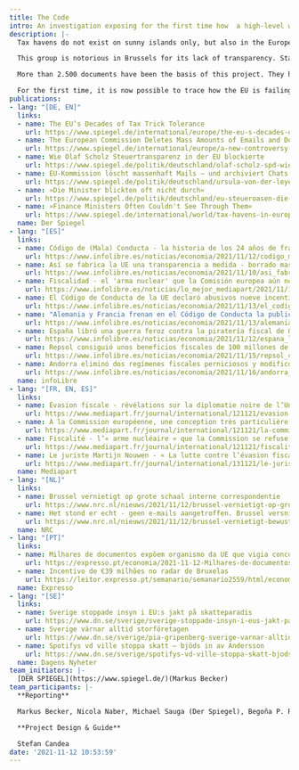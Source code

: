 ```yaml
---
title: The Code
intro: An investigation exposing for the first time how  a high-level working group of EU member states has failed to tackle harmful tax practices in Europe.
description: |-
  Tax havens do not exist on sunny islands only, but also in the European Union. Some EU countries lure corporations with minimum-taxes and make other countries miss out on billions of Euros in tax revenues every year. For almost a quarter of a century, the EU has had a set of rules designed to prevent just that - and a body that should monitor compliance, the so-called [Code of Conduct Group](https://www.consilium.europa.eu/en/council-eu/preparatory-bodies/code-conduct-group/)(CoCG).

  This group is notorious in Brussels for its lack of transparency. Stamping working documents as top secret, and not recording member states’ negotiating positions are just a few tricks employed by the member states in the Code of Conduct Group. This level of secrecy is needed to cover up the lack of efficiency and usefulness of the CoCG as well as the active sabotage by member states of CoCG’s resolutions on corporate taxation.

  More than 2.500 documents have been the basis of this project. They have been shared with EIC by [Martijn Nouwen](https://www.universiteitleiden.nl/en/staffmembers/martijn-nouwen) who obtained the documents using FOIA requests during his PhD research, after several years of fighting with the EU bureaucracy.  

  For the first time, it is now possible to trace how the EU is failing in its fight against tax competition - to the detriment of many millions of taxpayers. EIC.network will make all these documents available in the days after the publication.
publications:
- lang: "[DE, EN]"
  links:
  - name: The EU’s Decades of Tax Trick Tolerance
    url: https://www.spiegel.de/international/europe/the-eu-s-decades-of-tax-trick-tolerance-a-dcfe7b16-04c8-430a-aa9e-53850405ce78
  - name: The European Commission Deletes Mass Amounts of Emails and Doesn't Archive Chats
    url: https://www.spiegel.de/international/europe/a-new-controversy-erupts-around-ursula-von-der-leyen-s-text-messages-a-6510951f-e8dc-4468-a0af-2ecd60e77ed9
  - name: Wie Olaf Scholz Steuertransparenz in der EU blockierte
    url: https://www.spiegel.de/politik/deutschland/olaf-scholz-spd-wie-der-designierte-bundeskanzler-steuertransparenz-in-der-eu-blockierte-a-a6ff926c-806b-463c-9ffc-965dff1b4b44
  - name: EU-Kommission löscht massenhaft Mails – und archiviert Chats erst gar nicht
    url: https://www.spiegel.de/politik/deutschland/ursula-von-der-leyen-droht-aerger-eu-kommission-loescht-massenhaft-mails-und-archiviert-chats-erst-gar-nicht-a-f3ad30fc-4ea4-43d7-a2d0-7767126d8a1d
  - name: »Die Minister blickten oft nicht durch«
    url: https://www.spiegel.de/politik/deutschland/eu-steueroasen-die-minister-blickten-oft-nicht-durch-sagt-martijn-nouwen-a-4bb825b1-38ba-4b2d-bdde-5fea3fddc22c?sara_ecid=soci_upd_KsBF0AFjflf0DZCxpPYDCQgO1dEMph
  - name: »Finance Ministers Often Couldn't See Through Them«
    url: https://www.spiegel.de/international/world/tax-havens-in-europa-finance-ministers-often-couldn-t-see-through-them-a-d06f7761-eb3a-4a65-94a5-900912f47dc9
  name: Der Spiegel
- lang: "[ES]"
  links:
  - name: Código de (Mala) Conducta - la historia de los 24 años de fracaso europeo en política fiscal
    url: https://www.infolibre.es/noticias/economia/2021/11/12/codigo_mala_conducta_historia_los_anos_fracaso_europeo_politica_fiscal_126518_1011.html
  - name: Así se fabrica la UE una transparencia a medida - borrado masivo de documentos y archivos ocultos en carpetas personales
    url: https://www.infolibre.es/noticias/economia/2021/11/10/asi_fabrica_comision_europea_una_transparencia_medida_borrado_masivo_documentos_archivos_ocultos_carpetas_personales_126565_1011.html
  - name: Fiscalidad - el 'arma nuclear' que la Comisión europea aún no quiere utilizar
    url: https://www.infolibre.es/noticias/lo_mejor_mediapart/2021/11/12/fiscalidad_arma_nuclear_que_comision_no_quiere_recurrir_126627_1044.html
  - name: El Código de Conducta de la UE declaró abusivos nueve incentivos fiscales españoles
    url: https://www.infolibre.es/noticias/economia/2021/11/13/el_codigo_conducta_declaro_abusivos_nueve_incentivos_fiscales_espanoles_los_que_seis_fueron_creados_por_las_haciendas_vascas_navarra_126632_1011.html?
  - name: "Alemania y Francia frenan en el Código de Conducta la publicación de los pactos fiscales de Gobiernos y multinacionales"
    url: https://www.infolibre.es/noticias/economia/2021/11/13/alemania_francia_estan_frenando_codigo_conducta_publicacion_los_acuerdos_fiscales_los_gobiernos_con_las_multinacionales_126674_1011.html
  - name: España libró una guerra feroz contra la piratería fiscal de Gibraltar en el órgano más opaco de la UE
    url: https://www.infolibre.es/noticias/economia/2021/11/12/espana_libro_una_guerra_feroz_contra_pirateria_fiscal_gibraltar_organo_mas_opaco_ue_126570_1011.html
  - name: Repsol consiguió unos beneficios fiscales de 100 millones de euros gracias a unas deducciones reprobadas por Bruselas
    url: https://www.infolibre.es/noticias/economia/2021/11/15/repsol_consiguio_unos_beneficios_fiscales_100_millones_euros_gracias_unas_deducciones_reprobadas_por_bruselas_126578_1011.html
  - name: Andorra eliminó dos regímenes fiscales perniciosos y modificó otros dos para salir de la lista de paraísos fiscales de la UE
    url: https://www.infolibre.es/noticias/economia/2021/11/16/andorra_elimino_dos_regimenes_fiscales_perniciosos_modifico_otros_dos_para_salir_lista_paraisos_fiscales_ue_126589_1011.html
  name: infoLibre
- lang: "[FR, EN, ES]"
  links:
  - name: Évasion fiscale - révélations sur la diplomatie noire de l’Union européenne
    url: https://www.mediapart.fr/journal/international/121121/evasion-fiscale-revelations-sur-la-diplomatie-noire-de-l-union-europeenne
  - name: À la Commission européenne, une conception très particulière de la transparence
    url: https://www.mediapart.fr/journal/international/121121/la-commission-europeenne-une-conception-tres-particuliere-de-la-transparence
  - name: Fiscalité - l’« arme nucléaire » que la Commission se refuse encore à dégainer
    url: https://www.mediapart.fr/journal/international/121121/fiscalite-l-arme-nucleaire-que-la-commission-se-refuse-encore-degainer
  - name: Le juriste Martijn Nouwen - « La lutte contre l’évasion fiscale n’était en général pas la priorité des ministres »
    url: https://www.mediapart.fr/journal/international/131121/le-juriste-martijn-nouwen-la-lutte-contre-l-evasion-fiscale-n-etait-en-general-pas-la-priorite-des#at_medium=custom7&at_campaign=1047
  name: Mediapart
- lang: "[NL]"
  links:
  - name: Brussel vernietigt op grote schaal interne correspondentie
    url: https://www.nrc.nl/nieuws/2021/11/12/brussel-vernietigt-op-grote-schaal-interne-correspondentie-a4065129
  - name: Het stond er echt - geen e-mails aangetroffen. Brussel versnippert bewust informatie
    url: https://www.nrc.nl/nieuws/2021/11/12/brussel-vernietigt-bewust-e-mails-en-hult-zich-in-duister-a4065269  
  name: NRC
- lang: "[PT]"
  links:
  - name: Milhares de documentos expõem organismo da UE que vigia concorrência fiscal desleal
    url: https://expresso.pt/economia/2021-11-12-Milhares-de-documentos-expoem-organismo-da-UE-que-vigia-concorrencia-fiscal-desleal-aa35c21c
  - name: Incentivo de €39 milhões no radar de Bruxelas
    url: https://leitor.expresso.pt/semanario/semanario2559/html/economia/temas/incentivo-de-39-milhoes-no-radar-de-bruxelas 
  name: Expresso
- lang: "[SE]"
  links:
  - name: Sverige stoppade insyn i EU:s jakt på skatteparadis
    url: https://www.dn.se/sverige/sverige-stoppade-insyn-i-eus-jakt-pa-skatteparadis/
  - name: Sverige värnar alltid storföretagen
    url: https://www.dn.se/sverige/pia-gripenberg-sverige-varnar-alltid-storforetagen/
  - name: Spotifys vd ville stoppa skatt – bjöds in av Andersson
    url: https://www.dn.se/sverige/spotifys-vd-ville-stoppa-skatt-bjods-in-av-andersson/  
  name: Dagens Nyheter
team_initiators: |-
  [DER SPIEGEL](https://www.spiegel.de/)(Markus Becker)
team_participants: |-
  **Reporting**

  Markus Becker, Nicola Naber, Michael Sauga (Der Spiegel), Begoña P. Ramírez ( infoLibre), Ludovic Lamant (Mediapart), Jeroen Wester, Clara van de Wiel (NRC), Miguel Prado, Elisabete Miranda, Micael Pereira (Expresso), Mattias Carlsson, Pia Gripenberg (Dagens Nyheter).

  **Project Design & Guide**

  Stefan Candea
date: '2021-11-12 10:53:59'
---
```

